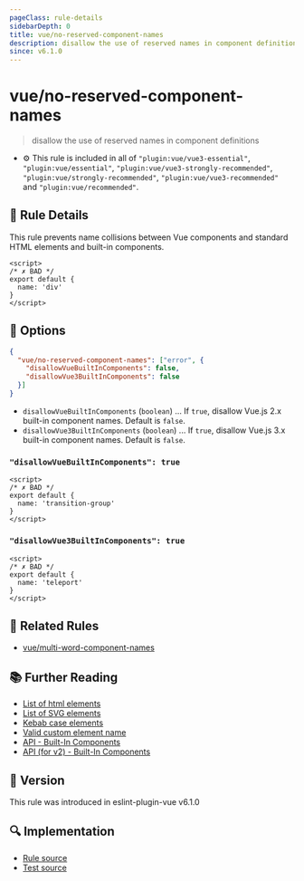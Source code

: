 ```yaml
---
pageClass: rule-details
sidebarDepth: 0
title: vue/no-reserved-component-names
description: disallow the use of reserved names in component definitions
since: v6.1.0
---
```

# vue/no-reserved-component-names

> disallow the use of reserved names in component definitions

- :gear: This rule is included in all of `"plugin:vue/vue3-essential"`, `"plugin:vue/essential"`, `"plugin:vue/vue3-strongly-recommended"`, `"plugin:vue/strongly-recommended"`, `"plugin:vue/vue3-recommended"` and `"plugin:vue/recommended"`.

## :book: Rule Details

This rule prevents name collisions between Vue components and standard HTML elements and built-in components.

<eslint-code-block :rules="{'vue/no-reserved-component-names': ['error']}">

```vue
<script>
/* ✗ BAD */
export default {
  name: 'div'
}
</script>
```

</eslint-code-block>

## :wrench: Options

```json
{
  "vue/no-reserved-component-names": ["error", {
    "disallowVueBuiltInComponents": false,
    "disallowVue3BuiltInComponents": false
  }]
}
```

- `disallowVueBuiltInComponents` (`boolean`) ... If `true`, disallow Vue.js 2.x built-in component names. Default is `false`.
- `disallowVue3BuiltInComponents` (`boolean`) ... If `true`, disallow Vue.js 3.x built-in component names. Default is `false`.

### `"disallowVueBuiltInComponents": true`

<eslint-code-block :rules="{'vue/no-reserved-component-names': ['error', {disallowVueBuiltInComponents: true}]}">

```vue
<script>
/* ✗ BAD */
export default {
  name: 'transition-group'
}
</script>
```

</eslint-code-block>

### `"disallowVue3BuiltInComponents": true`

<eslint-code-block :rules="{'vue/no-reserved-component-names': ['error', {disallowVue3BuiltInComponents: true}]}">

```vue
<script>
/* ✗ BAD */
export default {
  name: 'teleport'
}
</script>
```

</eslint-code-block>

## :couple: Related Rules

- [vue/multi-word-component-names](https://github.com/vuejs/eslint-plugin-vue/tree/master/docs/rules/multi-word-component-names.md)

## :books: Further Reading

- [List of html elements](https://developer.mozilla.org/en-US/docs/Web/HTML/Element)
- [List of SVG elements](https://developer.mozilla.org/en-US/docs/Web/SVG/Element)
- [Kebab case elements](https://stackoverflow.com/questions/22545621/do-custom-elements-require-a-dash-in-their-name/22545622#22545622)
- [Valid custom element name](https://html.spec.whatwg.org/multipage/custom-elements.html#valid-custom-element-name)
- [API - Built-In Components](https://vuejs.org/api/built-in-components.html)
- [API (for v2) - Built-In Components](https://v2.vuejs.org/v2/api/index.html#Built-In-Components)

## :rocket: Version

This rule was introduced in eslint-plugin-vue v6.1.0

## :mag: Implementation

- [Rule source](https://github.com/vuejs/eslint-plugin-vue/blob/master/lib/rules/no-reserved-component-names.js)
- [Test source](https://github.com/vuejs/eslint-plugin-vue/blob/master/tests/lib/rules/no-reserved-component-names.js)
